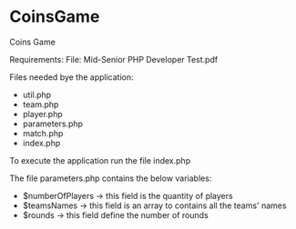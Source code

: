 # CoinsGame
Coins Game

Requirements:
File: Mid-Senior PHP Developer Test.pdf

Files needed bye the application:
* util.php
* team.php
* player.php
* parameters.php
* match.php
* index.php

To execute the application run the file index.php

The file parameters.php contains the below variables:
* $numberOfPlayers -> this field is the quantity of players
* $teamsNames -> this field is an array to contains all the teams' names
* $rounds -> this field define the number of rounds
